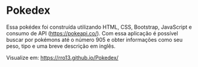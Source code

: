 # Pokedex
Essa pokédex foi construída utilizando HTML, CSS, Bootstrap, JavaScript e consumo de API (https://pokeapi.co/). Com essa aplicação é possível buscar por pokémons até o número 905 e obter informações como seu peso, tipo e uma breve descrição em inglês.

Visualize em: https://rro13.github.io/Pokedex/